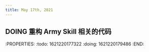 ```yaml
---
title: May 17th, 2021
---
```


## DOING 重构 Army Skill 相关的代码
:PROPERTIES:
:todo: 1621220177322
:doing: 1621220179486
:END:
